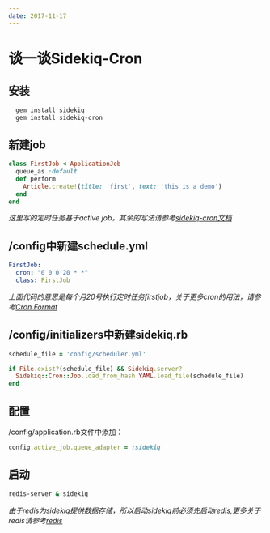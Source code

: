 ```yaml
---
date: 2017-11-17
---
```

# 谈一谈Sidekiq-Cron

## 安装

``` bash
  gem install sidekiq 
  gem install sidekiq-cron
```

## 新建job

``` ruby
class FirstJob < ApplicationJob
  queue_as :default
  def perform
    Article.create!(title: 'first', text: 'this is a demo')
  end
end
```

*这里写的定时任务基于active job，其余的写法请参考[sidekiq-cron文档](https://github.com/ondrejbartas/sidekiq-cron)*

## /config中新建schedule.yml

```yaml
FirstJob:
  cron: "0 0 0 20 * *"
  class: FirstJob
```

*上面代码的意思是每个月20号执行定时任务firstjob，关于更多cron的用法，请参考[Cron Format](http://www.nncron.ru/help/EN/working/cron-format.htm)*

## /config/initializers中新建sidekiq.rb

``` ruby
schedule_file = 'config/scheduler.yml'

if File.exist?(schedule_file) && Sidekiq.server?
  Sidekiq::Cron::Job.load_from_hash YAML.load_file(schedule_file)
end
```

## 配置

 /config/application.rb文件中添加：

``` ruby
config.active_job.queue_adapter = :sidekiq
```

## 启动

``` bash
redis-server & sidekiq
```

*由于redis为sidekiq提供数据存储，所以启动sidekiq前必须先启动redis,更多关于redis请参考[redis](https://github.com/antirez/redis)*
